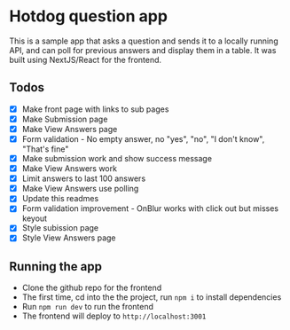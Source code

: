 # Hotdog question app

This is a sample app that asks a question and sends it to a locally running API, and can poll for previous answers and display them in a table. It was built using NextJS/React for the frontend.

## Todos
- [x] Make front page with links to sub pages
- [x] Make Submission page
- [x] Make View Answers page
- [x] Form validation - No empty answer, no "yes", "no", "I don't know", "That's fine"
- [x] Make submission work and show success message
- [x] Make View Answers work
- [x] Limit answers to last 100 answers
- [x] Make View Answers use polling
- [x] Update this readmes
- [x] Form validation improvement - OnBlur works with click out but misses keyout
- [x] Style subission page
- [x] Style View Answers page

## Running the app
- Clone the github repo for the frontend
- The first time, cd into the the project, run `npm i` to install dependencies
- Run `npm run dev` to run the frontend
- The frontend will deploy to `http://localhost:3001`
